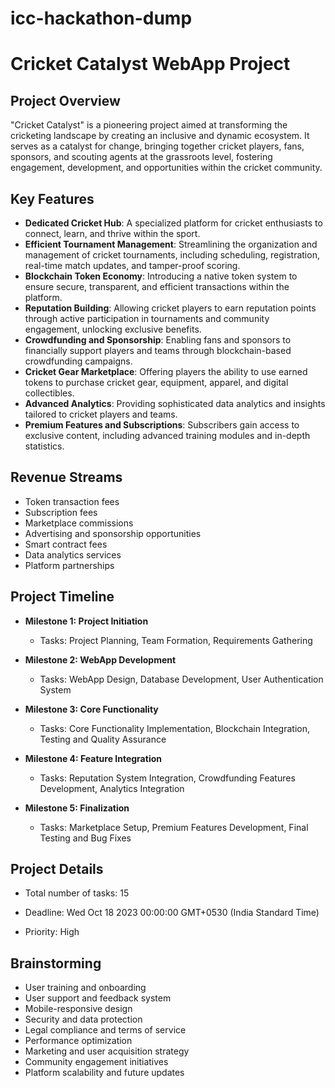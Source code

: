 # icc-hackathon-dump
# Cricket Catalyst WebApp Project

## Project Overview
"Cricket Catalyst" is a pioneering project aimed at transforming the cricketing landscape by creating an inclusive and dynamic ecosystem. It serves as a catalyst for change, bringing together cricket players, fans, sponsors, and scouting agents at the grassroots level, fostering engagement, development, and opportunities within the cricket community.

## Key Features
- **Dedicated Cricket Hub**: A specialized platform for cricket enthusiasts to connect, learn, and thrive within the sport.
- **Efficient Tournament Management**: Streamlining the organization and management of cricket tournaments, including scheduling, registration, real-time match updates, and tamper-proof scoring.
- **Blockchain Token Economy**: Introducing a native token system to ensure secure, transparent, and efficient transactions within the platform.
- **Reputation Building**: Allowing cricket players to earn reputation points through active participation in tournaments and community engagement, unlocking exclusive benefits.
- **Crowdfunding and Sponsorship**: Enabling fans and sponsors to financially support players and teams through blockchain-based crowdfunding campaigns.
- **Cricket Gear Marketplace**: Offering players the ability to use earned tokens to purchase cricket gear, equipment, apparel, and digital collectibles.
- **Advanced Analytics**: Providing sophisticated data analytics and insights tailored to cricket players and teams.
- **Premium Features and Subscriptions**: Subscribers gain access to exclusive content, including advanced training modules and in-depth statistics.

## Revenue Streams
- Token transaction fees
- Subscription fees
- Marketplace commissions
- Advertising and sponsorship opportunities
- Smart contract fees
- Data analytics services
- Platform partnerships

## Project Timeline
- **Milestone 1: Project Initiation**
  - Tasks: Project Planning, Team Formation, Requirements Gathering


- **Milestone 2: WebApp Development**
  - Tasks: WebApp Design, Database Development, User Authentication System


- **Milestone 3: Core Functionality**
  - Tasks: Core Functionality Implementation, Blockchain Integration, Testing and Quality Assurance


- **Milestone 4: Feature Integration**
  - Tasks: Reputation System Integration, Crowdfunding Features Development, Analytics Integration


- **Milestone 5: Finalization**
  - Tasks: Marketplace Setup, Premium Features Development, Final Testing and Bug Fixes


## Project Details
- Total number of tasks: 15

- Deadline: Wed Oct 18 2023 00:00:00 GMT+0530 (India Standard Time)
- Priority: High

## Brainstorming
- User training and onboarding
- User support and feedback system
- Mobile-responsive design
- Security and data protection
- Legal compliance and terms of service
- Performance optimization
- Marketing and user acquisition strategy
- Community engagement initiatives
- Platform scalability and future updates
